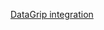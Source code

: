 
[DataGrip integration](https://github.com/davidkhala/code-dev-collection/blob/main/jetbrain/dataGrip/databricks.md)

